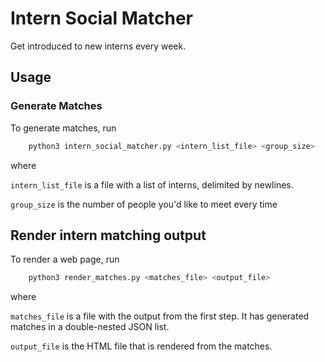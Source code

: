 # Intern Social Matcher

Get introduced to new interns every week.

## Usage

### Generate Matches

To generate matches, run

```bash
    python3 intern_social_matcher.py <intern_list_file> <group_size>
```

where

`intern_list_file` is a file with a list of interns, delimited by newlines.

`group_size` is the number of people you'd like to meet every time

## Render intern matching output

To render a web page, run

```bash
    python3 render_matches.py <matches_file> <output_file>
```

where

`matches_file` is a file with the output from the first step. It has generated matches in a double-nested JSON list.

`output_file` is the HTML file that is rendered from the matches.
